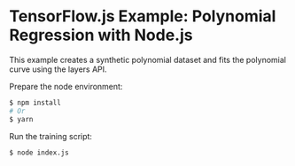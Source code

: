 # TensorFlow.js Example: Polynomial Regression with Node.js

This example creates a synthetic polynomial dataset and fits the polynomial
curve using the layers API.

Prepare the node environment:
```sh
$ npm install
# Or
$ yarn
```

Run the training script:
```sh
$ node index.js
```
